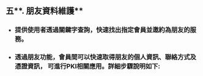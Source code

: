 ## 五**. 朋友資料維護**

* ### 提供使用者透過關鍵字查詢，快速找出指定會員並邀約為朋友的服務。
* ### 透過朋友功能，會員間可以快速取得朋友的個人資訊、聯絡方式及憑證資訊， 可進行PKI相關應用。詳細步驟說明如下:

### 



